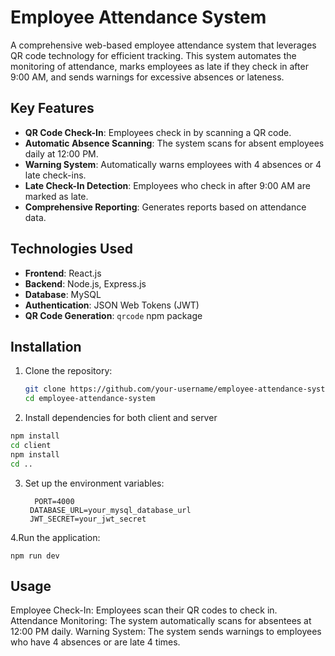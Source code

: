 # Employee Attendance System

A comprehensive web-based employee attendance system that leverages QR code technology for efficient tracking. This system automates the monitoring of attendance, marks employees as late if they check in after 9:00 AM, and sends warnings for excessive absences or lateness.

## Key Features

- **QR Code Check-In**: Employees check in by scanning a QR code.
- **Automatic Absence Scanning**: The system scans for absent employees daily at 12:00 PM.
- **Warning System**: Automatically warns employees with 4 absences or 4 late check-ins.
- **Late Check-In Detection**: Employees who check in after 9:00 AM are marked as late.
- **Comprehensive Reporting**: Generates reports based on attendance data.

## Technologies Used

- **Frontend**: React.js
- **Backend**: Node.js, Express.js
- **Database**: MySQL
- **Authentication**: JSON Web Tokens (JWT)
- **QR Code Generation**: `qrcode` npm package

## Installation

1. Clone the repository:

   ```bash
   git clone https://github.com/your-username/employee-attendance-system.git
   cd employee-attendance-system
2. Install dependencies for both client and server
```bash
npm install
cd client
npm install
cd ..
```
3. Set up the environment variables:
   ```
     PORT=4000
    DATABASE_URL=your_mysql_database_url
    JWT_SECRET=your_jwt_secret
   ```

4.Run the application:
  ```
npm run dev
```

## Usage
Employee Check-In: Employees scan their QR codes to check in.
Attendance Monitoring: The system automatically scans for absentees at 12:00 PM daily.
Warning System: The system sends warnings to employees who have 4 absences or are late 4 times.
